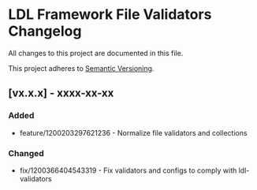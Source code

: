 # LDL Framework File Validators Changelog

All changes to this project are documented in this file.

This project adheres to [Semantic Versioning](https://semver.org/spec/v2.0.0.html).

## [vx.x.x] - xxxx-xx-xx

### Added

- feature/1200203297621236 - Normalize file validators and collections

### Changed

- fix/1200366404543319 - Fix validators and configs to comply with ldl-validators

